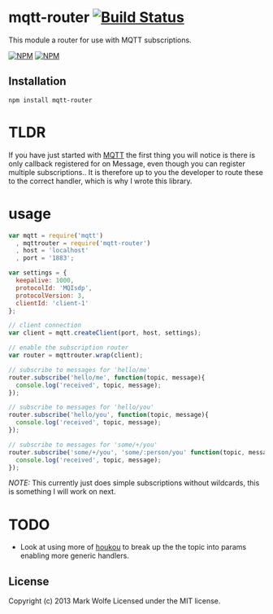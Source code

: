 # mqtt-router [![Build Status](https://drone.io/github.com/wolfeidau/mqtt-router/status.png)](https://drone.io/github.com/wolfeidau/mqtt-router/latest)

This module a router for use with MQTT subscriptions.

[![NPM](https://nodei.co/npm/mqtt-router.png)](https://nodei.co/npm/mqtt-router/)
[![NPM](https://nodei.co/npm-dl/mqtt-router.png)](https://nodei.co/npm/mqtt-router/)

## Installation

```
npm install mqtt-router
```

# TLDR

If you have just started with [MQTT](https://github.com/adamvr/MQTT.js) the first thing you will notice is there is only callback registered for on Message,
even though you can register multiple subscriptions.. It is therefore up to you the developer to route these to the
correct handler, which is why I wrote this library.

# usage

```javascript
var mqtt = require('mqtt')
  , mqttrouter = require('mqtt-router')
  , host = 'localhost'
  , port = '1883';

var settings = {
  keepalive: 1000,
  protocolId: 'MQIsdp',
  protocolVersion: 3,
  clientId: 'client-1'
};

// client connection
var client = mqtt.createClient(port, host, settings);

// enable the subscription router
var router = mqttrouter.wrap(client);

// subscribe to messages for 'hello/me'
router.subscribe('hello/me', function(topic, message){
  console.log('received', topic, message);
});

// subscribe to messages for 'hello/you'
router.subscribe('hello/you', function(topic, message){
  console.log('received', topic, message);
});

// subscribe to messages for 'some/+/you'
router.subscribe('some/+/you', 'some/:person/you' function(topic, message, params){
  console.log('received', topic, message);
});

```

*NOTE:* This currently just does simple subscriptions without wildcards, this is something I will work on next.

# TODO

* Look at using more of [houkou](https://github.com/deoxxa/houkou) to break up the the topic into params enabling more generic handlers.

## License
Copyright (c) 2013 Mark Wolfe
Licensed under the MIT license.
